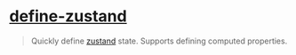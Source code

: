 # [define-zustand](./packages/define-zustand)

> Quickly define [zustand](https://github.com/pmndrs/zustand) state. Supports defining computed properties.
